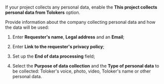 If your project collects any personal data, enable the **This project collects personal data from Tolokers** option.

   Provide information about the company collecting personal data and how the data will be used:

   1. Enter  **Requester's name**, **Legal address** and an **Email**;

   1. Enter **Link to the requester's privacy policy**;

   1. Set up the **End of data processing** field;

   1. Select the **Purpose of data collection** and the **Type of personal data** to be collected: Toloker's voice, photo, video, Toloker's name or other personal data. 